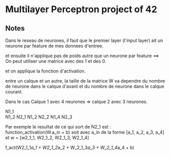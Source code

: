 # Multilayer Perceptron project of 42

## Notes

Dans le reseau de neurones, il faut que le premier layer (l'input layer) ait un neurone par feature de mes donnees d'entree. 

et ensuite il n'applique pas de poids autre que un neurone par feature ==> On peut utiliser une matrice avec des 1 et des 0. 

et on applique la fonction d'activation. 


entre un calque et un autre, la taille de la matrice W va dependre du nombre de neurone dans le calque d'avant et du nombre de neurone dans le calque courant. 

Dans le cas Calque 1 avec 4 neurones => calque 2 avec 3 neurones.

N1_1       
N1_2        N2_1
N1_2        N2_2
N1_4        N2_3


Par exemple le resultat de ce qui sort de N2_1 est :
function_activation(W.a_in + b)
soit avec a_in de la forme [a_1, a_2, a_3, a_4]
et w = [w2_1_1, W2_1_2, W2_1_3, W2_1_4]

f_act(W2_1_1*a_1 + W2_1_2*a_2 + W_2_1_3*a_3 + W_2_1_4*a_4 + b)


